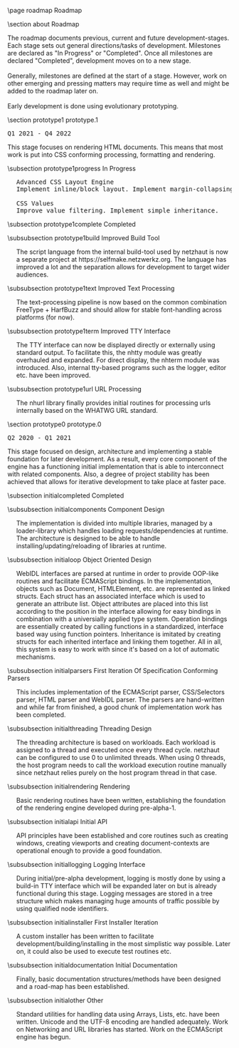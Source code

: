 \page roadmap Roadmap

<div style="max-width:700px;">

\section about Roadmap

The roadmap documents previous, current and future development-stages. Each stage sets out general directions/tasks of development. Milestones are declared as "In Progress" or "Completed". Once all milestones are declared "Completed", development moves on to a new stage.  
<br>
Generally, milestones are defined at the start of a stage. However, work on other emerging and pressing matters may require time as well and might be added to the roadmap later on.  
<br>
Early development is done using evolutionary prototyping.

\section prototype1 prototype.1 

<pre>Q1 2021 - Q4 2022</pre>

This stage focuses on rendering HTML documents. This means that most work is put into CSS conforming processing, formatting and rendering.   

\subsection prototype1progress In Progress

<pre style="margin-left:20px;">
Advanced CSS Layout Engine
Implement inline/block layout. Implement margin-collapsing.

CSS Values
Improve value filtering. Implement simple inheritance.
</pre>

\subsection prototype1complete Completed

\subsubsection prototype1build Improved Build Tool
<div style="margin-left:20px;">
The script language from the internal build-tool used by netzhaut is now a separate project at https://selfmake.netzwerkz.org. The language has improved a lot and the separation allows for development to target wider audiences.  
</div>

\subsubsection prototype1text Improved Text Processing 
<div style="margin-left:20px;">
The text-processing pipeline is now based on the common combination FreeType + HarfBuzz and should allow for stable font-handling across platforms (for now).  
</div>

\subsubsection prototype1term Improved TTY Interface
<div style="margin-left:20px;">
The TTY interface can now be displayed directly or externally using standard output. To facilitate this, the nhtty module was greatly overhauled and expanded. For direct display, the nhterm module was introduced. Also, internal tty-based programs such as the logger, editor etc. have been improved.
</div>

\subsubsection prototype1url URL Processing
<div style="margin-left:20px;">
The nhurl library finally provides initial routines for processing urls internally based on the WHATWG URL standard.  
</div>

\section prototype0 prototype.0

<pre>Q2 2020 - Q1 2021</pre>

This stage focused on design, architecture and implementing a stable foundation for later development. As a result, every core component of the engine has a functioning initial implementation that is able to interconnect with related components. Also, a degree of project stability has been achieved that allows for iterative development to take place at faster pace.  

\subsection initialcompleted Completed

\subsubsection initialcomponents Component Design
<div style="margin-left:20px;">
The implementation is divided into multiple libraries, managed by a loader-library which handles loading requests/dependencies at runtime. The architecture is designed to be able to handle installing/updating/reloading of libraries at runtime.  
</div>

\subsubsection initialoop Object Oriented Design
<div style="margin-left:20px;">
WebIDL interfaces are parsed at runtime in order to provide OOP-like routines and facilitate ECMAScript bindings. In the implementation, objects such as Document, HTMLElement, etc. are represented as linked structs. Each struct has an associated interface which is used to generate an attribute list. Object attributes are placed into this list according to the position in the interface allowing for easy bindings in combination with a universially applied type system. Operation bindings are essentially created by calling functions in a standardized, interface based way using function pointers. Inheritance is imitated by creating structs for each inherited interface and linking them together. All in all, this system is easy to work with since it's based on a lot of automatic mechanisms.  
</div>

\subsubsection initialparsers First Iteration Of Specification Conforming Parsers
<div style="margin-left:20px;">
This includes implementation of the ECMAScript parser, CSS/Selectors parser, HTML parser and WebIDL parser. The parsers are hand-written and while far from finished, a good chunk of implementation work has been completed.  
</div>

\subsubsection initialthreading Threading Design
<div style="margin-left:20px;">
The threading architecture is based on workloads. Each workload is assigned to a thread and executed once every thread cycle. netzhaut can be configured to use 0 to unlimited threads. When using 0 threads, the host program needs to call the workload execution routine manually since netzhaut relies purely on the host program thread in that case.  
</div>

\subsubsection initialrendering Rendering
<div style="margin-left:20px;">
Basic rendering routines have been written, establishing the foundation of the rendering engine developed during pre-alpha-1.  
</div>

\subsubsection initialapi Initial API
<div style="margin-left:20px;">
API principles have been established and core routines such as creating windows, creating viewports and creating document-contexts are operational enough to provide a good foundation.  
</div>

\subsubsection initiallogging Logging Interface
<div style="margin-left:20px;">
During initial/pre-alpha development, logging is mostly done by using a build-in TTY interface which will be expanded later on but is already functional during this stage. Logging messages are stored in a tree structure which makes managing huge amounts of traffic possible by using qualified node identifiers.  
</div>

\subsubsection initialinstaller First Installer Iteration
<div style="margin-left:20px;">
A custom installer has been written to facilitate development/building/installing in the most simplistic way possible. Later on, it could also be used to execute test routines etc.  
</div>

\subsubsection initialdocumentation Initial Documentation
<div style="margin-left:20px;">
Finally, basic documentation structures/methods have been designed and a road-map has been established.  
</div>

\subsubsection initialother Other
<div style="margin-left:20px;">
Standard utilities for handling data using Arrays, Lists, etc. have been written. Unicode and the UTF-8 encoding are handled adequately. Work on Networking and URL libraries has started. Work on the ECMAScript engine has begun.  
</div>

<br>

</div>

